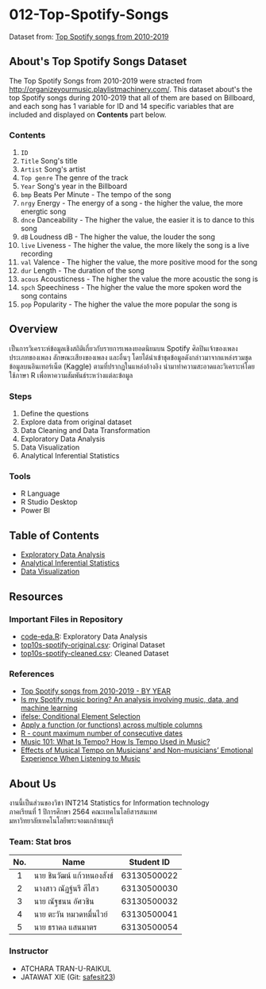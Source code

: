 # 012-Top-Spotify-Songs
Dataset from: [Top Spotify songs from 2010-2019](https://github.com/sit-2021-int214/012-Spotify-Charts/blob/main/top10s-spotify-original.csv)

## About's Top Spotify Songs Dataset
The Top Spotify Songs from 2010-2019 were stracted from http://organizeyourmusic.playlistmachinery.com/. This dataset about's the top Spotify songs during 2010-2019 that all of them are based on Billboard, and each song has 1 variable for ID and 14 specific variables that are included and displayed on **Contents** part below. 


### Contents
1. `ID`
2. `Title` Song's title
3. `Artist` Song's artist
4. `Top genre` The genre of the track
5. `Year` Song's year in the Billboard
6. `bmp` Beats Per Minute - The tempo of the song
7. `nrgy` Energy - The energy of a song - the higher the value, the more energtic song
8. `dnce` Danceability - The higher the value, the easier it is to dance to this song
9. `dB` Loudness dB - The higher the value, the louder the song
10. `live` Liveness - The higher the value, the more likely the song is a live recording
11. `val` Valence - The higher the value, the more positive mood for the song
12. `dur` Length - The duration of the song
13. `acous`  Acousticness - The higher the value the more acoustic the song is
14. `spch` Speechiness - The higher the value the more spoken word the song contains
15. `pop` Popularity - The higher the value the more popular the song is

## Overview
เป็นการวิเคราะห์ข้อมูลเชิงสถิติเกี่ยวกับรายการเพลงยอดนิยมบน Spotify ศิลปินเจ้าของเพลง ประเภทของเพลง ลักษณะเสียงของเพลง และอื่นๆ โดยได้นำเข้าชุดข้อมูลดังกล่าวมาจากแหล่งรวมชุดข้อมูลบนอินเทอร์เน็ต (Kaggle) ตามที่ปรากฏในแหล่งอ้างอิง นำมาทำความสะอาดและวิเคราะห์โดยใช้ภาษา R เพื่อหาความสัมพันธ์ระหว่างแต่ละข้อมูล

### Steps

1. Define the questions
2. Explore data from original dataset
3. Data Cleaning and Data Transformation
4. Exploratory Data Analysis
5. Data Visualization
6. Analytical Inferential Statistics

### Tools

- R Language
- R Studio Desktop
- Power BI

## Table of Contents

- [Exploratory Data Analysis](https://github.com/sit-2021-int214/012-Spotify-Charts/blob/main/01-EDA.md)
- [Analytical Inferential Statistics](https://github.com/sit-2021-int214/012-Top-Spotify-Songs/blob/main/02-AIS.md)
- [Data Visualization](https://app.powerbi.com/view?r=eyJrIjoiMTQ4N2JjNDgtNmZhNy00NDEzLWFjYTktMTU5YmM3YzJkNjczIiwidCI6IjZmNDQzMmRjLTIwZDItNDQxZC1iMWRiLWFjMzM4MGJhNjMzZCIsImMiOjEwfQ%3D%3D)

## Resources

### Important Files in Repository
- [code-eda.R](./code-eda.R): Exploratory Data Analysis
- [top10s-spotify-original.csv](./top10s-spotify-original.csv): Original Dataset
- [top10s-spotify-cleaned.csv](https://raw.githubusercontent.com/sit-2021-int214/012-Top-Spotify-Songs/main/top10s-spotify-cleaned.csv): Cleaned Dataset

### References
- [Top Spotify songs from 2010-2019 - BY YEAR](https://www.kaggle.com/leonardopena/top-spotify-songs-from-20102019-by-year)
- [Is my Spotify music boring? An analysis involving music, data, and machine learning](https://towardsdatascience.com/is-my-spotify-music-boring-an-analysis-involving-music-data-and-machine-learning-47550ae931de)
- [ifelse: Conditional Element Selection](https://www.rdocumentation.org/packages/base/versions/3.6.2/topics/ifelse)
- [Apply a function (or functions) across multiple columns](https://dplyr.tidyverse.org/reference/across.html)
- [R - count maximum number of consecutive dates](https://stackoverflow.com/a/53713204)
- [Music 101: What Is Tempo? How Is Tempo Used in Music?](https://www.masterclass.com/articles/music-101-what-is-tempo-how-is-tempo-used-in-music#what-is-tempo)
- [Effects of Musical Tempo on Musicians’ and Non-musicians’ Emotional Experience When Listening to Music](https://www.frontiersin.org/articles/10.3389/fpsyg.2018.02118/full)



## About Us
งานนี้เป็นส่วนของวิชา INT214 Statistics for Information technology <br/> ภาคเรียนที่ 1 ปีการศึกษา 2564 คณะเทคโนโลยีสารสนเทศ <br/> มหาวิทยาลัยเทคโนโลยีพระจอมเกล้าธนบุรี
### Team: Stat bros
| No. | Name              | Student ID   |
|:---:|-------------------|--------------|
|  1  | นาย ชินวัฒน์ แก้วหนองสังข์      | 63130500022  |
|  2  | นางสาว ณัฏฐ์นรี สีไสว   | 63130500030  |
|  3  | นาย ณัฐชนน อัศวชิน   | 63130500032 |
|  4  | นาย ตะวัน หมวดหมื่นไวย์   | 63130500041 |
|  5  | นาย ธราดล แสนมาตร   | 63130500054 |
### Instructor
- ATCHARA TRAN-U-RAIKUL
- JATAWAT XIE (Git: [safesit23](https://github.com/safesit23))



